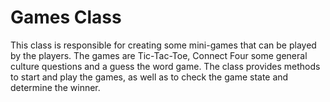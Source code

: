 # Games Class
This class is responsible for creating some mini-games that can be played by the players.
The games are Tic-Tac-Toe, Connect Four some general culture questions and a guess the word game.
The class provides methods to start and play the games, as well as to check the game state and determine the winner.
